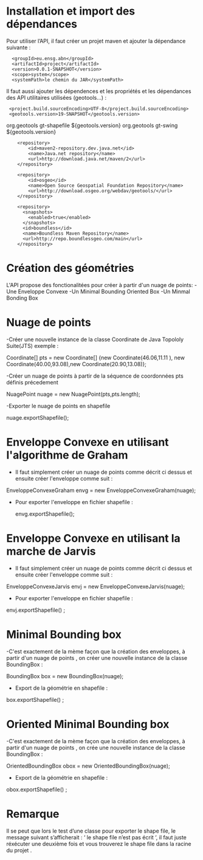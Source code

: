 
# Installation et import des dépendances 

Pour utiliser l’API, il faut créer un projet maven et ajouter la dépendance suivante :

 <dependency>

      <groupId>eu.ensg.abn</groupId>
      <artifactId>project</artifactId>
      <version>0.0.1-SNAPSHOT</version>
      <scope>system</scope>
      <systemPath>le chemin du JAR</systemPath>
 
</dependency>


Il faut aussi ajouter les dépendences  et les propriétés et les dépendances des API utilitaires utilisées (geotools…) :

<properties>
    
     <project.build.sourceEncoding>UTF-8</project.build.sourceEncoding>
     <geotools.version>19-SNAPSHOT</geotools.version>
 
 </properties>

  <dependency>
            <groupId>org.geotools</groupId>
            <artifactId>gt-shapefile</artifactId>
            <version>${geotools.version}</version>
  </dependency>

  <dependency> 
            <groupId>org.geotools</groupId>
            <artifactId>gt-swing</artifactId>
            <version>${geotools.version}</version>
  </dependency>


<repositories>
        
        <repository>
            <id>maven2-repository.dev.java.net</id>
            <name>Java.net repository</name>
            <url>http://download.java.net/maven/2</url>
        </repository>
        
        <repository>
            <id>osgeo</id>
            <name>Open Source Geospatial Foundation Repository</name>
            <url>http://download.osgeo.org/webdav/geotools/</url>
        </repository>
        
        <repository>
          <snapshots>
            <enabled>true</enabled>
          </snapshots>
          <id>boundless</id>
          <name>Boundless Maven Repository</name>
          <url>http://repo.boundlessgeo.com/main</url>
        </repository>
    
</repositories>


# Création des géométries 
 
L'API propose des fonctionalitées pour créer à partir d'un nuage de points:
-Une Enveloppe Convexe
-Un Minimal Bounding Oriented Box
-Un Minmal Bonding Box

# Nuage de points 

-Créer une nouvelle instance de la classe Coordinate de Java Topololy Suite(JTS)
   exemple :

Coordinate[] pts = new Coordinate[] {new Coordinate(46.06,11.11 ), new Coordinate(40.00,93.08),new Coordinate(20.90,13.08)};

-Créer un nuage de points à partir de la séquence de coordonnées pts définis précedement

  NuagePoint nuage = new NuagePoint(pts,pts.length);

-Exporter le nuage de points en shapefile

  nuage.exportShapefile();


# Enveloppe Convexe en utilisant l'algorithme de Graham

- Il faut simplement créer un nuage de points comme décrit ci dessus et ensuite créer l'enveloppe comme suit :

 EnveloppeConvexeGraham envg = new EnveloppeConvexeGraham(nuage);

- Pour exporter l'enveloppe en fichier shapefile :

  envg.exportShapefile();



# Enveloppe Convexe en utilisant la marche de Jarvis

- Il faut simplement créer un nuage de points comme décrit ci dessus et ensuite créer l'enveloppe comme suit :

 EnveloppeConvexeJarvis envj = new EnveloppeConvexeJarvis(nuage);

- Pour exporter l'enveloppe en fichier shapefile :

 envj.exportShapefile() ;



# Minimal Bounding box

-C'est exactement de la mème façon que la création des enveloppes, à partir d'un nuage de points , on créer une nouvelle instance de la classe BoundingBox :

BoundingBox box = new BoundingBox(nuage);
 
- Export de la géométrie en shapefile :

box.exportShapefile() ;


# Oriented Minimal Bounding box

-C'est exactement de la mème façon que la création des enveloppes, à partir d'un nuage de points , on crée une nouvelle instance de la classe BoundingBox :

OrientedBoundingBox obox = new OrientedBoundingBox(nuage);
 
- Export de la géométrie en shapefile :

obox.exportShapefile() ;
   


# Remarque 

Il se peut que lors le test d’une classe pour exporter le shape file, le message suivant s’afficherait : ‘ le shape file n’est pas écrit ‘, il faut juste réxécuter une deuxième fois et  vous trouverez le shape file dans la racine du projet .




